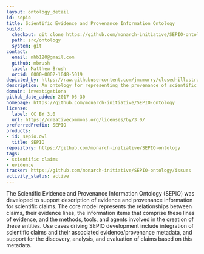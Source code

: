 ```yaml
---
layout: ontology_detail
id: sepio
title: Scientific Evidence and Provenance Information Ontology
build:
  checkout: git clone https://github.com/monarch-initiative/SEPIO-ontology.git
  path: src/ontology
  system: git
contact:
  email: mhb120@gmail.com
  github: mbrush
  label: Matthew Brush
  orcid: 0000-0002-1048-5019
depicted_by: https://raw.githubusercontent.com/jmcmurry/closed-illustrations/master/logos/SEPIO-LOGOS/sepio_logo_black-banner.png
description: An ontology for representing the provenance of scientific claims and the evidence that supports them.
domain: investigations
github_date_added: 2017-06-30
homepage: https://github.com/monarch-initiative/SEPIO-ontology
license:
  label: CC BY 3.0
  url: https://creativecommons.org/licenses/by/3.0/
preferredPrefix: SEPIO
products:
- id: sepio.owl
  title: SEPIO
repository: https://github.com/monarch-initiative/SEPIO-ontology
tags:
- scientific claims
- evidence
tracker: https://github.com/monarch-initiative/SEPIO-ontology/issues
activity_status: active
---
```


The Scientific Evidence and Provenance Information Ontology (SEPIO) was developed to support description of evidence and provenance information for scientific claims. The core model represents the relationships between claims, their evidence lines, the information items that comprise these lines of evidence, and the methods, tools, and agents involved in the creation of these entities.  Use cases driving SEPIO development include integration of scientific claims and their associated evidence/provenance metadata, and support for the discovery, analysis, and evaluation of claims based on this metadata.

